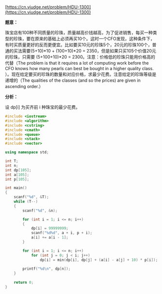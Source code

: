 [https://cn.vjudge.net/problem/HDU-1300](https://cn.vjudge.net/problem/HDU-1300)

**题意：**

珠宝店有100种不同质量的珍珠，质量越高价钱越高，为了促进销售，每买一种类型的珍珠，要在原来的基础上必须再买10个。这时一个CFO发现，这种条件下，有时买质量更好的反而更便宜。比如要买10元的珍珠5个，20元的珍珠100个，普通的买法需要(5+10)*10 + (100+10)*20 = 2350，但是如果只买105个价值20元的珍珠，只需要 (5+100+10)*20 = 2300。注意：价格低的珍珠只能用价格高的代替（The problem is that it requires a lot of computing work before the CFO knows how many pearls can best be bought in a higher quality class. ）。现在给定要买的珍珠的数量和对应价格，求最少花费。注意给定的珍珠等级是递增的（The qualities of the classes (and so the prices) are given in ascending order.）

**分析：**

设 dp[i] 为买齐前 i 种珠宝的最少花费。

```c++
#include <iostream>
#include <algorithm>
#include <cstring>
#include <cmath>
#include <queue>
#include <stack>
#include <vector>

using namespace std;

int T;
int n;
int dp[105];
int a[105];
int p[105];

int main()
{
    scanf("%d", &T);
    while (T--)
    {
        scanf("%d", &n);

        for (int i = 1; i <= n; i++)
        {
            dp[i] = 99999999;
            scanf("%d%d", a + i, p + i);
            a[i] += a[i - 1];
        }

        for (int i = 1; i <= n; i++)
            for (int j = 0; j < i; j++)
                dp[i] = min(dp[i], dp[j] + (a[i] - a[j] + 10) * p[i]);
        
        printf("%d\n", dp[n]);
    }
    
    return 0;
}
```
